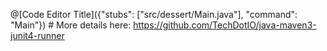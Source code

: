 @[Code Editor Title]({"stubs": ["src/dessert/Main.java"], 
"command": "Main"})
    # More details here: https://github.com/TechDotIO/java-maven3-junit4-runner
